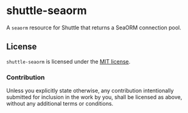 # shuttle-seaorm

A `seaorm` resource for Shuttle that returns a SeaORM connection pool.

## License

`shuttle-seaorm` is licensed under the [MIT license](http://opensource.org/licenses/MIT).

### Contribution

Unless you explicitly state otherwise, any contribution intentionally submitted for inclusion in the work by you, 
shall be licensed as above, without any additional terms or conditions.
